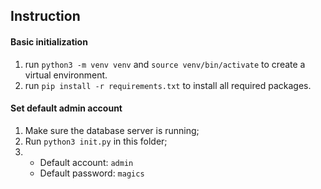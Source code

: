 ## Instruction

#### Basic initialization
1. run `python3 -m venv venv` and `source venv/bin/activate` to create a virtual environment.
2. run `pip install -r requirements.txt` to install all required packages.


#### Set default admin account
1. Make sure the database server is running;
2. Run `python3 init.py` in this folder;
3. * Default account: `admin`
   * Default password: `magics`
